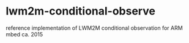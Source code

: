 # lwm2m-conditional-observe
reference implementation of LWM2M conditional observation for ARM mbed ca. 2015
